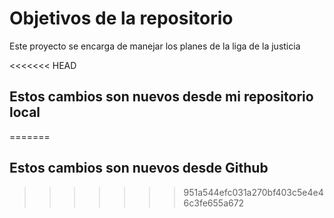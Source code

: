# Objetivos de la repositorio

Este proyecto se encarga de manejar los planes de la liga de la justicia

<<<<<<< HEAD
## Estos cambios son nuevos desde mi repositorio local
=======
## Estos cambios son nuevos desde Github
>>>>>>> 951a544efc031a270bf403c5e4e46c3fe655a672
